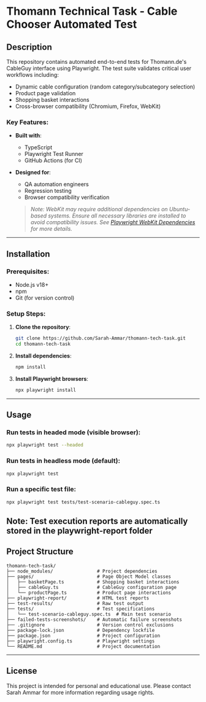 
# Thomann Technical Task - Cable Chooser Automated Test

## Description
This repository contains automated end-to-end tests for Thomann.de's CableGuy interface using Playwright. The test suite validates critical user workflows including:

- Dynamic cable configuration (random category/subcategory selection)
- Product page validation
- Shopping basket interactions
- Cross-browser compatibility (Chromium, Firefox, WebKit)

### Key Features:
- **Built with**:
  - TypeScript
  - Playwright Test Runner
  - GitHub Actions (for CI)

- **Designed for**:
  - QA automation engineers
  - Regression testing
  - Browser compatibility verification
  
  > *Note: WebKit may require additional dependencies on Ubuntu-based systems. Ensure all necessary libraries are installed to avoid compatibility issues. See [Playwright WebKit Dependencies](https://playwright.dev/docs/browsers#installing-browsers) for more details.*
---

## Installation

### Prerequisites:
- Node.js v18+
- npm
- Git (for version control)

### Setup Steps:
1. **Clone the repository**:
   ```bash
   git clone https://github.com/Sarah-Ammar/thomann-tech-task.git
   cd thomann-tech-task
   ```

2. **Install dependencies**:
   ```bash
   npm install
   ```

3. **Install Playwright browsers**:
   ```bash
   npx playwright install
   ```

---

## Usage

### Run tests in **headed mode** (visible browser):
```bash
npx playwright test --headed
```

### Run tests in **headless mode** (default):
```bash
npx playwright test
```

### Run a **specific test file**:
```bash
npx playwright test tests/test-scenario-cableguy.spec.ts
```
Note: Test execution reports are automatically stored in the playwright-report folder
---

## Project Structure

```
thomann-tech-task/
├── node_modules/                # Project dependencies
├── pages/                       # Page Object Model classes
│   ├── basketPage.ts            # Shopping basket interactions
│   ├── cableGuy.ts              # CableGuy configuration page
│   └── productPage.ts           # Product page interactions
├── playwright-report/           # HTML test reports
├── test-results/                # Raw test output
├── tests/                       # Test specifications
│   └── test-scenario-cableguy.spec.ts  # Main test scenario
├── failed-tests-screenshots/    # Automatic failure screenshots
├── .gitignore                   # Version control exclusions
├── package-lock.json            # Dependency lockfile
├── package.json                 # Project configuration
├── playwright.config.ts         # Playwright settings
└── README.md                    # Project documentation
```

---

## License

This project is intended for personal and educational use. Please contact Sarah Ammar for more information regarding usage rights.
